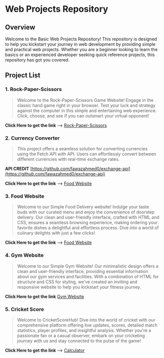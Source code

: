 # Web Projects Repository

## Overview
Welcome to the Basic Web Projects Repository! This repository is designed to help you kickstart your journey in web development by providing simple and practical web projects. Whether you are a beginner looking to learn the basics or an experienced developer seeking quick reference projects, this repository has got you covered.

## Project List
###  1. Rock-Paper-Scissors
> Welcome to the Rock-Paper-Scissors Game Website! Engage in the classic hand game right in your browser. Test your luck and strategy against the computer in this simple and entertaining web experience. Click, choose, and see if you can outsmart your virtual opponent!

**Click Here to get the link** -->
[Rock-Paper-Scissors](https://vikaskoladiya.github.io/Web-Projects/Rock%20Paper%20Scissors/)

### 2. Currency Converter
> This project offers a seamless solution for converting currencies using the Fetch API with API. Users can effortlessly convert between different currencies with real-time exchange rates.

**API CREDIT**
[https://github.com/fawazahmed0/exchange-api](https://github.com/fawazahmed0/exchange-api)

**Click Here to get the link** -->
[Food Website](https://vikaskoladiya.github.io/Web-Projects/Currency%20Converter/)

###  3. Food Website
> Welcome to our Simple Food Delivery website! Indulge your taste buds with our curated menu and enjoy the convenience of doorstep delivery. Our clean and user-friendly interface, crafted with HTML and CSS, ensures a seamless browsing experience, making ordering your favorite dishes a delightful and effortless process. Dive into a world of culinary delights with just a few clicks!

**Click Here to get the link** -->
[Food Website](https://vikaskoladiya.github.io/Web-Projects/Food%20Website/)

###  4. Gym Website
> Welcome to our Simple Gym Website! Our minimalistic design offers a clean and user-friendly interface, providing essential information about our gym services and facilities. With a combination of HTML for structure and CSS for styling, we've created an inviting and responsive website to help you kickstart your fitness journey.

**Click Here to get the link**
[Gym Website](https://vikaskoladiya.github.io/Web-Projects/GYM%20Website/)

###  5. Cricket Score
> Welcome to CricketScoreHub! Dive into the world of cricket with our comprehensive platform offering live updates, scores, detailed match statistics, player profiles, and insightful analysis. Whether you're a passionate fan or a casual observer, embark on your cricketing journey with us and stay connected to the pulse of the game!

**Click Here to get the link** -->
[Calculator](https://vikaskoladiya.github.io/Web-Projects/Cricket%20Score/)
